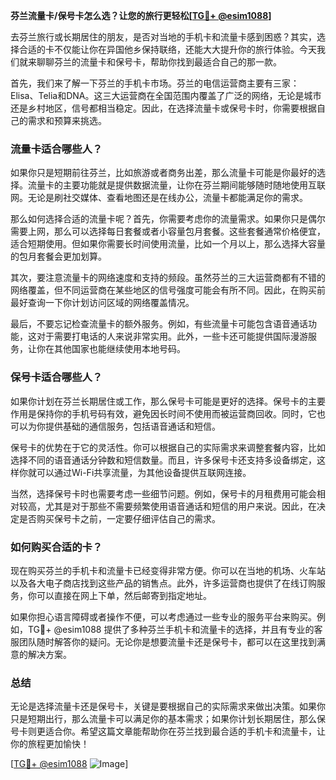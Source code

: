 **芬兰流量卡/保号卡怎么选？让您的旅行更轻松[[TG💪+ @esim1088](https://t.me/s/esim1088)]**

去芬兰旅行或长期居住的朋友，是否对当地的手机卡和流量卡感到困惑？其实，选择合适的卡不仅能让你在异国他乡保持联络，还能大大提升你的旅行体验。今天我们就来聊聊芬兰的流量卡和保号卡，帮助你找到最适合自己的那一款。

首先，我们来了解一下芬兰的手机卡市场。芬兰的电信运营商主要有三家：Elisa、Telia和DNA。这三大运营商在全国范围内覆盖了广泛的网络，无论是城市还是乡村地区，信号都相当稳定。因此，在选择流量卡或保号卡时，你需要根据自己的需求和预算来挑选。

### 流量卡适合哪些人？

如果你只是短期前往芬兰，比如旅游或者商务出差，那么流量卡可能是你最好的选择。流量卡的主要功能就是提供数据流量，让你在芬兰期间能够随时随地使用互联网。无论是刷社交媒体、查看地图还是在线办公，流量卡都能满足你的需求。

那么如何选择合适的流量卡呢？首先，你需要考虑你的流量需求。如果你只是偶尔需要上网，那么可以选择每日套餐或者小容量包月套餐。这些套餐通常价格便宜，适合短期使用。但如果你需要长时间使用流量，比如一个月以上，那么选择大容量的包月套餐会更加划算。

其次，要注意流量卡的网络速度和支持的频段。虽然芬兰的三大运营商都有不错的网络覆盖，但不同运营商在某些地区的信号强度可能会有所不同。因此，在购买前最好查询一下你计划访问区域的网络覆盖情况。

最后，不要忘记检查流量卡的额外服务。例如，有些流量卡可能包含语音通话功能，这对于需要打电话的人来说非常实用。此外，一些卡还可能提供国际漫游服务，让你在其他国家也能继续使用本地号码。

### 保号卡适合哪些人？

如果你计划在芬兰长期居住或工作，那么保号卡可能是更好的选择。保号卡的主要作用是保持你的手机号码有效，避免因长时间不使用而被运营商回收。同时，它也可以为你提供基础的通信服务，包括语音通话和短信。

保号卡的优势在于它的灵活性。你可以根据自己的实际需求来调整套餐内容，比如选择不同的语音通话分钟数和短信数量。而且，许多保号卡还支持多设备绑定，这样你就可以通过Wi-Fi共享流量，为其他设备提供互联网连接。

当然，选择保号卡时也需要考虑一些细节问题。例如，保号卡的月租费用可能会相对较高，尤其是对于那些不需要频繁使用语音通话和短信的用户来说。因此，在决定是否购买保号卡之前，一定要仔细评估自己的需求。

### 如何购买合适的卡？

现在购买芬兰的手机卡和流量卡已经变得非常方便。你可以在当地的机场、火车站以及各大电子商店找到这些产品的销售点。此外，许多运营商也提供了在线订购服务，你可以直接在网上下单，然后邮寄到指定地址。

如果你担心语言障碍或者操作不便，可以考虑通过一些专业的服务平台来购买。例如，TG💪+ @esim1088 提供了多种芬兰手机卡和流量卡的选择，并且有专业的客服团队随时解答你的疑问。无论你是想要流量卡还是保号卡，都可以在这里找到满意的解决方案。

### 总结

无论是选择流量卡还是保号卡，关键是要根据自己的实际需求来做出决策。如果你只是短期出行，那么流量卡可以满足你的基本需求；如果你计划长期居住，那么保号卡则更适合你。希望这篇文章能帮助你在芬兰找到最合适的手机卡和流量卡，让你的旅程更加愉快！

[[TG💪+ @esim1088](https://t.me/s/esim1088) ![Image](https://i.postimg.cc/4NQfJmqS/Snipaste-2025-05-13-00-14-12.png)]